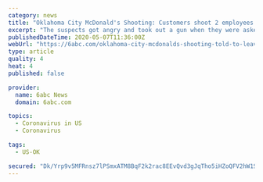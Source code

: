 ```yaml
---
category: news
title: "Oklahoma City McDonald's Shooting: Customers shoot 2 employees after being told to leave due to coronavirus restrictions, police say"
excerpt: "The suspects got angry and took out a gun when they were asked to leave due to coronavirus restrictions that were in place, Oklahoma City Police Lt. Michelle Henderson told CNN."
publishedDateTime: 2020-05-07T11:36:00Z
webUrl: "https://6abc.com/oklahoma-city-mcdonalds-shooting-told-to-leave-customers-shoot-employees-dine-in-restaurants/6159403/"
type: article
quality: 4
heat: 4
published: false

provider:
  name: 6abc News
  domain: 6abc.com

topics:
  - Coronavirus in US
  - Coronavirus

tags:
  - US-OK

secured: "Dk/Yrp9v5MFRnsz7lPSmxATM8BqF2k2rac8EEvQvd3gJqTho5iHZoQFV2hW1SY427ZdqdzQEqzxzCEypWe3xZYslgUEPBTPJD6QTeJr+m4xAZjJg4bpzR3qQ8J6/WV1bN/yxV8M/csVUReRphfTGuXcHZR+VXMGjpg0/s3Y4HwgkggXeHiD/YApdQoNgZpneCukPDjWoBJJJw0YpQvYiBHDwNyBf601IMEoN86oHZiXaAYp6cXFA3grd42hsmghUJGd5F9bkrkwd4zIcq12B8LI+Mi+7uxCoJuPfhnIJNTe0TLSgCxlaOq3apFP/dyoTxYA44IESmoZEu9K1Q0yEjvP9OTih52RyBY0qUtwz53Uwz3QotvJPn9/ZGYcFxtO1u5x6Fj6+rZv+KSILQ66s9PG0kKcmmSl6oTqK99rK2fyEt+UjPTuab8yFYhjYD7ehIBIUmMbibxErqZtAjPHy+6sC02rZ+r8Xs8ApfnnzLDw=;FB+cyqyawQJRat0HTcrwMA=="
---
```


